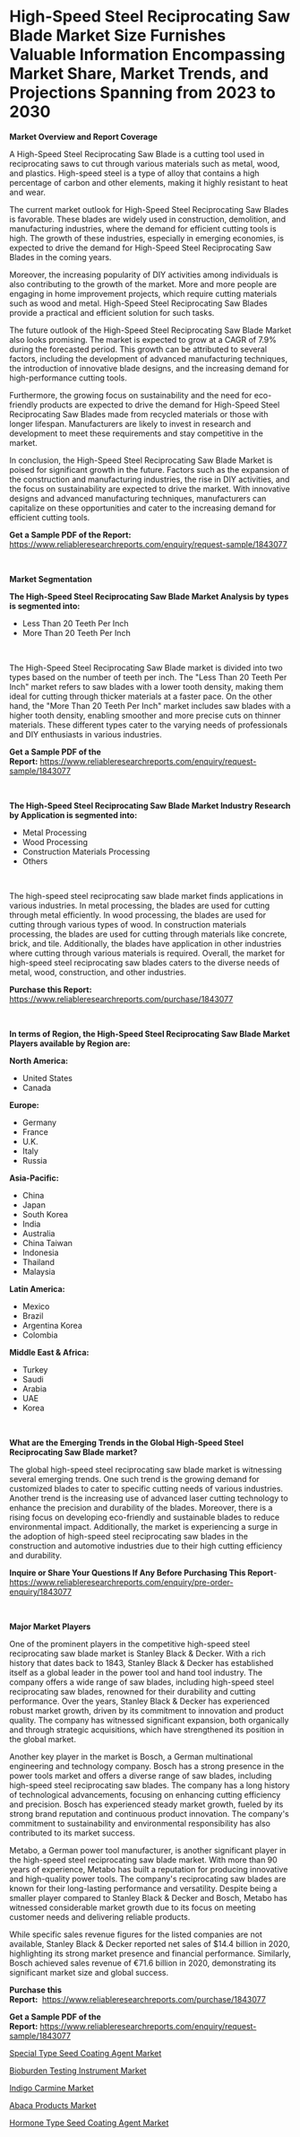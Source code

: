 <p><h1>High-Speed Steel Reciprocating Saw Blade Market Size Furnishes Valuable Information Encompassing Market Share, Market Trends, and Projections Spanning from 2023 to 2030</h1></p><p><strong>Market Overview and Report Coverage</strong></p>
<p><p>A High-Speed Steel Reciprocating Saw Blade is a cutting tool used in reciprocating saws to cut through various materials such as metal, wood, and plastics. High-speed steel is a type of alloy that contains a high percentage of carbon and other elements, making it highly resistant to heat and wear.</p><p>The current market outlook for High-Speed Steel Reciprocating Saw Blades is favorable. These blades are widely used in construction, demolition, and manufacturing industries, where the demand for efficient cutting tools is high. The growth of these industries, especially in emerging economies, is expected to drive the demand for High-Speed Steel Reciprocating Saw Blades in the coming years.</p><p>Moreover, the increasing popularity of DIY activities among individuals is also contributing to the growth of the market. More and more people are engaging in home improvement projects, which require cutting materials such as wood and metal. High-Speed Steel Reciprocating Saw Blades provide a practical and efficient solution for such tasks.</p><p>The future outlook of the High-Speed Steel Reciprocating Saw Blade Market also looks promising. The market is expected to grow at a CAGR of 7.9% during the forecasted period. This growth can be attributed to several factors, including the development of advanced manufacturing techniques, the introduction of innovative blade designs, and the increasing demand for high-performance cutting tools.</p><p>Furthermore, the growing focus on sustainability and the need for eco-friendly products are expected to drive the demand for High-Speed Steel Reciprocating Saw Blades made from recycled materials or those with longer lifespan. Manufacturers are likely to invest in research and development to meet these requirements and stay competitive in the market.</p><p>In conclusion, the High-Speed Steel Reciprocating Saw Blade Market is poised for significant growth in the future. Factors such as the expansion of the construction and manufacturing industries, the rise in DIY activities, and the focus on sustainability are expected to drive the market. With innovative designs and advanced manufacturing techniques, manufacturers can capitalize on these opportunities and cater to the increasing demand for efficient cutting tools.</p></p>
<p><strong>Get a Sample PDF of the Report:</strong> <a href="https://www.reliableresearchreports.com/enquiry/request-sample/1843077">https://www.reliableresearchreports.com/enquiry/request-sample/1843077</a></p>
<p>&nbsp;</p>
<p><strong>Market Segmentation</strong></p>
<p><strong>The High-Speed Steel Reciprocating Saw Blade Market Analysis by types is segmented into:</strong></p>
<p><ul><li>Less Than 20 Teeth Per Inch</li><li>More Than 20 Teeth Per Inch</li></ul></p>
<p>&nbsp;</p>
<p><p>The High-Speed Steel Reciprocating Saw Blade market is divided into two types based on the number of teeth per inch. The "Less Than 20 Teeth Per Inch" market refers to saw blades with a lower tooth density, making them ideal for cutting through thicker materials at a faster pace. On the other hand, the "More Than 20 Teeth Per Inch" market includes saw blades with a higher tooth density, enabling smoother and more precise cuts on thinner materials. These different types cater to the varying needs of professionals and DIY enthusiasts in various industries.</p></p>
<p><strong>Get a Sample PDF of the Report:</strong>&nbsp;<a href="https://www.reliableresearchreports.com/enquiry/request-sample/1843077">https://www.reliableresearchreports.com/enquiry/request-sample/1843077</a></p>
<p>&nbsp;</p>
<p><strong>The High-Speed Steel Reciprocating Saw Blade Market Industry Research by Application is segmented into:</strong></p>
<p><ul><li>Metal Processing</li><li>Wood Processing</li><li>Construction Materials Processing</li><li>Others</li></ul></p>
<p>&nbsp;</p>
<p><p>The high-speed steel reciprocating saw blade market finds applications in various industries. In metal processing, the blades are used for cutting through metal efficiently. In wood processing, the blades are used for cutting through various types of wood. In construction materials processing, the blades are used for cutting through materials like concrete, brick, and tile. Additionally, the blades have application in other industries where cutting through various materials is required. Overall, the market for high-speed steel reciprocating saw blades caters to the diverse needs of metal, wood, construction, and other industries.</p></p>
<p><strong>Purchase this Report:</strong>&nbsp; <a href="https://www.reliableresearchreports.com/purchase/1843077">https://www.reliableresearchreports.com/purchase/1843077</a></p>
<p>&nbsp;</p>
<p><strong>In terms of Region, the High-Speed Steel Reciprocating Saw Blade Market Players available by Region are:</strong></p>
<p>
    <p> <strong> North America: </strong>
        <ul>
            <li>United States</li>
            <li>Canada</li>
        </ul>
        </p> 
    <p> <strong> Europe: </strong>
        <ul>
            <li>Germany</li>
            <li>France</li>
            <li>U.K.</li>
            <li>Italy</li>
            <li>Russia</li>
        </ul>
        </p> 
    <p> <strong> Asia-Pacific: </strong>
        <ul>
            <li>China</li>
            <li>Japan</li>
            <li>South Korea</li>
            <li>India</li>
            <li>Australia</li>
            <li>China Taiwan</li>
            <li>Indonesia</li>
            <li>Thailand</li>
            <li>Malaysia</li>
        </ul>
        </p> 
    <p> <strong> Latin America: </strong>
        <ul>
            <li>Mexico</li>
            <li>Brazil</li>
            <li>Argentina Korea</li>
            <li>Colombia</li>
        </ul>
        </p> 
    <p> <strong> Middle East & Africa: </strong>
        <ul>
            <li>Turkey</li>
            <li>Saudi</li>
            <li>Arabia</li>
            <li>UAE</li>
            <li>Korea</li>
        </ul>
    </p>
    </p>
<p>&nbsp;</p>
<p><strong>What are the Emerging Trends in the Global High-Speed Steel Reciprocating Saw Blade market?</strong></p>
<p><p>The global high-speed steel reciprocating saw blade market is witnessing several emerging trends. One such trend is the growing demand for customized blades to cater to specific cutting needs of various industries. Another trend is the increasing use of advanced laser cutting technology to enhance the precision and durability of the blades. Moreover, there is a rising focus on developing eco-friendly and sustainable blades to reduce environmental impact. Additionally, the market is experiencing a surge in the adoption of high-speed steel reciprocating saw blades in the construction and automotive industries due to their high cutting efficiency and durability.</p></p>
<p><strong>Inquire or Share Your Questions If Any Before Purchasing This Report</strong>- <a href="https://www.reliableresearchreports.com/enquiry/pre-order-enquiry/1843077">https://www.reliableresearchreports.com/enquiry/pre-order-enquiry/1843077</a></p>
<p>&nbsp;</p>
<p><strong>Major Market Players</strong></p>
<p><p>One of the prominent players in the competitive high-speed steel reciprocating saw blade market is Stanley Black & Decker. With a rich history that dates back to 1843, Stanley Black & Decker has established itself as a global leader in the power tool and hand tool industry. The company offers a wide range of saw blades, including high-speed steel reciprocating saw blades, renowned for their durability and cutting performance. Over the years, Stanley Black & Decker has experienced robust market growth, driven by its commitment to innovation and product quality. The company has witnessed significant expansion, both organically and through strategic acquisitions, which have strengthened its position in the global market.</p><p>Another key player in the market is Bosch, a German multinational engineering and technology company. Bosch has a strong presence in the power tools market and offers a diverse range of saw blades, including high-speed steel reciprocating saw blades. The company has a long history of technological advancements, focusing on enhancing cutting efficiency and precision. Bosch has experienced steady market growth, fueled by its strong brand reputation and continuous product innovation. The company's commitment to sustainability and environmental responsibility has also contributed to its market success.</p><p>Metabo, a German power tool manufacturer, is another significant player in the high-speed steel reciprocating saw blade market. With more than 90 years of experience, Metabo has built a reputation for producing innovative and high-quality power tools. The company's reciprocating saw blades are known for their long-lasting performance and versatility. Despite being a smaller player compared to Stanley Black & Decker and Bosch, Metabo has witnessed considerable market growth due to its focus on meeting customer needs and delivering reliable products.</p><p>While specific sales revenue figures for the listed companies are not available, Stanley Black & Decker reported net sales of $14.4 billion in 2020, highlighting its strong market presence and financial performance. Similarly, Bosch achieved sales revenue of €71.6 billion in 2020, demonstrating its significant market size and global success.</p></p>
<p><strong>Purchase this Report:</strong>&nbsp;&nbsp;<a href="https://www.reliableresearchreports.com/purchase/1843077">https://www.reliableresearchreports.com/purchase/1843077</a></p>
<p></p>
<p><strong>Get a Sample PDF of the Report:</strong>&nbsp;<a href="https://www.reliableresearchreports.com/enquiry/request-sample/1843077">https://www.reliableresearchreports.com/enquiry/request-sample/1843077</a></p>
<p><p><a href="https://medium.com/@shiv151299/special-type-seed-coating-agent-market-insights-into-market-cagr-market-trends-and-growth-c27ef85b8c30">Special Type Seed Coating Agent Market</a></p><p><a href="https://www.linkedin.com/pulse/bioburden-testing-instrument-market-size-share/">Bioburden Testing Instrument Market</a></p><p><a href="https://www.linkedin.com/pulse/indigo-carmine-market-size-share-global-analysis/">Indigo Carmine Market</a></p><p><a href="https://www.linkedin.com/pulse/decoding-abaca-products-market-deep-dive-latest-trends-segmentation/">Abaca Products Market</a></p><p><a href="https://medium.com/@primeyash92/hormone-type-seed-coating-agent-market-the-key-to-successful-business-strategy-forecast-till-2030-f6fea7ae2c2b">Hormone Type Seed Coating Agent Market</a></p></p>